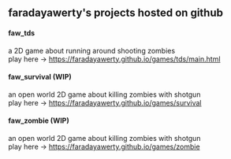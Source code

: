 
## faradayawerty's projects hosted on github

#### faw_tds
a 2D game about running around shooting zombies\
play here → https://faradayawerty.github.io/games/tds/main.html

#### faw_survival (WIP)
an open world 2D game about killing zombies with shotgun\
play here → https://faradayawerty.github.io/games/survival

#### faw_zombie (WIP)
an open world 2D game about killing zombies with shotgun\
play here → https://faradayawerty.github.io/games/zombie

